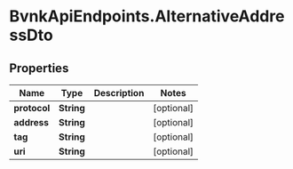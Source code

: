 # BvnkApiEndpoints.AlternativeAddressDto

## Properties

Name | Type | Description | Notes
------------ | ------------- | ------------- | -------------
**protocol** | **String** |  | [optional] 
**address** | **String** |  | [optional] 
**tag** | **String** |  | [optional] 
**uri** | **String** |  | [optional] 


